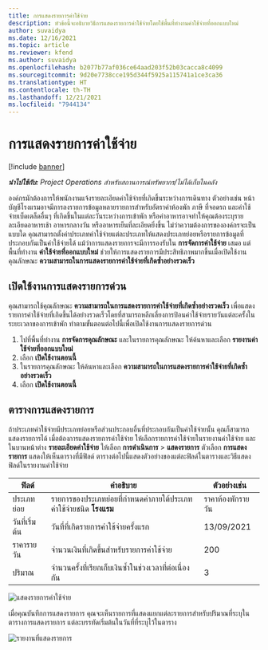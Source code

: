 ```yaml
---
title: การแสดงรายการค่าใช้จ่าย
description: หัวข้อนี้จะอธิบายวิธีการแสดงรายการค่าใช้จ่ายโดยใช้พื้นที่ทำงานค่าใช้จ่ายที่ออกแบบใหม่
author: suvaidya
ms.date: 12/16/2021
ms.topic: article
ms.reviewer: kfend
ms.author: suvaidya
ms.openlocfilehash: b2077b77af036ce64aad203f52b03cacca8c4099
ms.sourcegitcommit: 9d20e7738cce195d344f5925a115741a1ce3ca36
ms.translationtype: HT
ms.contentlocale: th-TH
ms.lasthandoff: 12/21/2021
ms.locfileid: "7944134"
---
```

# <a name="expense-itemization"></a>การแสดงรายการค่าใช้จ่าย

[!include [banner](../includes/banner.md)]

_**นำไปใช้กับ:** Project Operations สำหรับสถานการณ์ทรัพยากร/ไม่ได้เก็บในคลัง_

องค์กรมักต้องการให้พนักงานแจ้งรายละเอียดค่าใช้จ่ายที่เกิดขึ้นระหว่างการเดินทาง ตัวอย่างเช่น หน้าบัญชีโรงแรมอาจมีการลงรายการข้อมูลหลายรายการสำหรับอัตราค่าห้องพัก ภาษี ที่จอดรถ และค่าใช้จ่ายเบ็ดเตล็ดอื่นๆ ที่เกิดขึ้นในแต่ละวันระหว่างการเข้าพัก หรือค่าอาหารอาจทำให้คุณต้องระบุรายละเอียดอาหารเช้า อาหารกลางวัน หรืออาหารเย็นที่ละเอียดยิ่งขึ้น ไม่ว่าความต้องการขององค์กรจะเป็นแบบใด คุณสามารถตั้งค่าประเภทค่าใช้จ่ายแต่ละประเภทให้แสดงประเภทย่อยหรือรายการข้อมูลที่ประกอบกันเป็นค่าใช้จ่ายได้ แม้ว่าการแสดงรายการจะมีการรองรับใน **การจัดการค่าใช้จ่าย** เสมอ แต่พื้นที่ทำงาน **ค่าใช้จ่ายที่ออกแบบใหม่** ช่วยให้การแสดงรายการมีประสิทธิภาพมากขึ้นเมื่อเปิดใช้งานคุณลักษณะ **ความสามารถในการแสดงรายการค่าใช้จ่ายที่เกิดซ้ำอย่างรวดเร็ว**  

## <a name="enable-quick-itemization"></a>เปิดใช้งานการแสดงรายการด่วน 

คุณสามารถใช้คุณลักษณะ **ความสามารถในการแสดงรายการค่าใช้จ่ายที่เกิดซ้ำอย่างรวดเร็ว** เพื่อแสดงรายการค่าใช้จ่ายที่เกิดขึ้นได้อย่างรวดเร็วโดยที่สามารถหลีกเลี่ยงการป้อนค่าใช้จ่ายรายวันแต่ละครั้งในระยะเวลาของการเข้าพัก ทำตามขั้นตอนต่อไปนี้เพื่อเปิดใช้งานการแสดงรายการด่วน

1. ไปที่พื้นที่ทำงาน **การจัดการคุณลักษณะ** และในรายการคุณลักษณะ ให้ค้นหาและเลือก **รายงานค่าใช้จ่ายที่ออกแบบใหม่** 
2. เลือก **เปิดใช้งานตอนนี้** 
3. ในรายการคุณลักษณะ ให้ค้นหาและเลือก **ความสามารถในการแสดงรายการค่าใช้จ่ายที่เกิดซ้ำอย่างรวดเร็ว**
4. เลือก **เปิดใช้งานตอนนี้** 

## <a name="itemization-grid"></a>ตารางการแสดงรายการ 

ถ้าประเภทค่าใช้จ่ายมีประเภทย่อยหรือส่วนประกอบอื่นที่ประกอบกันเป็นค่าใช้จ่ายนั้น คุณก็สามารถแสดงรายการได้ เมื่อต้องการแสดงรายการค่าใช้จ่าย ให้เลือกรายการค่าใช้จ่ายในรายงานค่าใช้จ่าย และในบานหน้าต่าง **รายละเอียดค่าใช้จ่าย** ให้เลือก **การดำเนินการ** > **แสดงรายการ** ตัวเลือก **การแสดงรายการ** แสดงให้เห็นตารางที่มีฟิลด์ ตารางต่อไปนี้แสดงตัวอย่างของแต่ละฟิลด์ในตารางและวิธีแสดงฟิลด์ในรายงานค่าใช้จ่าย 

|     ฟิลด์          |     คำอธิบาย                                                                                  |     ตัวอย่างเช่น              |
|--------------------|--------------------------------------------------------------------------------------------------|--------------------------|
|     ประเภทย่อย    |     รายการของประเภทย่อยที่กำหนดค่าภายใต้ประเภทค่าใช้จ่ายชนิด **โรงแรม**             |     ราคาห้องพักรายวัน      |
|     วันที่เริ่มต้น     |     วันที่ที่เกิดรายการค่าใช้จ่ายครั้งแรก                                           |     13/09/2021           |
|     ราคารายวัน     |     จำนวนเงินที่เกิดขึ้นสำหรับรายการค่าใช้จ่าย                                                    |     200                  |
|     ปริมาณ       |     จำนวนครั้งที่เรียกเก็บเงินซ้ำในช่วงเวลาที่ต่อเนื่องกัน                       |     3                    |

![แสดงรายการค่าใช้จ่าย](media/Itemization%20screen%201.png)

เมื่อคุณบันทึกการแสดงรายการ คุณจะเห็นรายการที่แสดงแยกแต่ละรายการสำหรับปริมาณที่ระบุในตารางการแสดงรายการ แต่ละบรรทัดเริ่มต้นในวันที่ที่ระบุไว้ในตาราง

![รายงานที่แสดงรายการ](media/Itemization%20screen%202.png)

